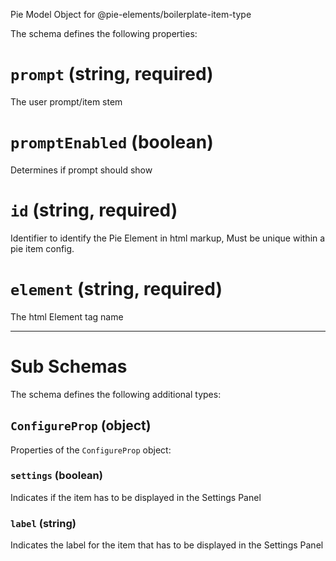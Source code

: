 Pie Model Object for @pie-elements/boilerplate-item-type

The schema defines the following properties:

# `prompt` (string, required)

The user prompt/item stem

# `promptEnabled` (boolean)

Determines if prompt should show

# `id` (string, required)

Identifier to identify the Pie Element in html markup, Must be unique within a pie item config.

# `element` (string, required)

The html Element tag name

---

# Sub Schemas

The schema defines the following additional types:

## `ConfigureProp` (object)

Properties of the `ConfigureProp` object:

### `settings` (boolean)

Indicates if the item has to be displayed in the Settings Panel

### `label` (string)

Indicates the label for the item that has to be displayed in the Settings Panel